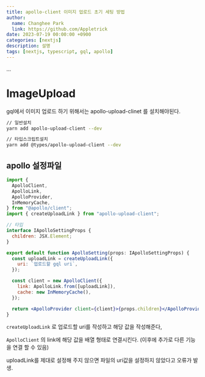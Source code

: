 ```yaml
---
title: apollo-client 이미지 업로드 초기 세팅 방법
author:
  name: Changhee Park
  link: https://github.com/Appletrick
date: 2023-07-19 00:00:00 +0900
categories: [nextjs]
description: 설명
tags: [nextjs, typescript, gql, apollo]
---
```


...

# ImageUpload

gql에서 이미지 업로드 하기 위해서는 apollo-upload-clinet 를 설치해야된다.

```bash
// 일반설치
yarn add apollo-upload-client --dev

// 타입스크립트설치
yarn add @types/apollo-upload-client --dev
```

## apollo 설정파일

```jsx
import {
  ApolloClient,
  ApolloLink,
  ApolloProvider,
  InMemoryCache,
} from "@apollo/client";
import { createUploadLink } from "apollo-upload-client";

// 타입
interface IApolloSettingProps {
  children: JSX.Element;
}

export default function ApolloSetting(props: IApolloSettingProps) {
  const uploadLink = createUploadLink({
    uri: `업로드할 gql uri`,
  });

  const client = new ApolloClient({
    link: ApolloLink.from([uploadLink]),
    cache: new InMemoryCache(),
  });

  return <ApolloProvider client={client}>{props.children}</ApolloProvider>;
}
```

`createUploadLink` 로 업로드할 uri를 작성하고 해당 값을 작성해준다,

`ApolloClient` 의 link에 해당 값을 배열 형태로 연결시킨다. (이후에 추가로 다른 기능을 연결 할 수 있음)

uploadLink를 제대로 설정해 주지 않으면 파일의 uri값을 설정하지 않았다고 오류가 발생.
